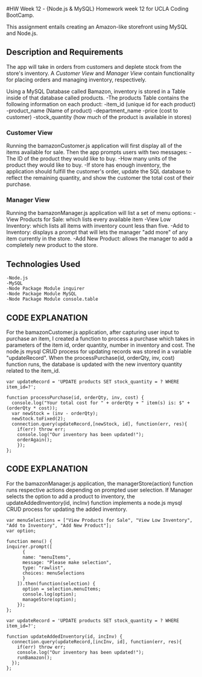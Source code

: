 #HW Week 12 - {Node.js & MySQL}
Homework week 12 for UCLA Coding BootCamp.

This assignment entails creating an Amazon-like storefront using MySQL and Node.js.

## Description and Requirements
The app will take in orders from customers and deplete stock from the store's inventory. A *Customer View* and *Manager View* contain functionality for placing orders and managing inventory, respectively.

Using a MySQL Database called Bamazon, inventory is stored in a Table inside of that database called products.
	-The products Table contains the following information on each product:
		-item_id (unique id for each product)
		-product_name (Name of product)
		-department_name
		-price (cost to customer)
		-stock_quantity (how much of the product is available in stores)


### Customer View
Running the bamazonCustomer.js application will first display all of the items available for sale.
Then the app prompts users with two messages:
	-The ID of the product they would like to buy.
	-How many units of the product they would like to buy.
	-If store has enough inventory, the application should fulfill the customer's order, update the SQL database to reflect the remaining quantity, and show the customer the total cost of their purchase.


### Manager View
Running the bamazonManager.js application will list a set of menu options:
	-View Products for Sale: which lists every available item
	-View Low Inventory: which lists all items with inventory count less than five.
	-Add to Inventory: displays a prompt that will lets the manager "add more" of any item currently in the store.
	-Add New Product: allows the manager to add a completely new product to the store.

## Technologies Used
	-Node.js
	-MySQL
	-Node Package Module inquirer
	-Node Package Module MySQL
	-Node Package Module console.table


## CODE EXPLANATION
For the bamazonCustomer.js application, after capturing user input to purchase an item, I created a function to process a purchase which takes in parameters of the item id, order quantity, number in inventory and cost. The node.js mysql CRUD process for updating records was stored in a variable "updateRecord". When the processPurchase(id, orderQty, inv, cost) function runs, the database is updated with the new inventory quantity related to the item_id.

```
var updateRecord = 'UPDATE products SET stock_quantity = ? WHERE item_id=?';

function processPurchase(id, orderQty, inv, cost) {
  console.log("Your total cost for " + orderQty + " item(s) is: $" + (orderQty * cost));
  var newStock = (inv - orderQty);
  newStock.toFixed(2);
  connection.query(updateRecord,[newStock, id], function(err, res){
    if(err) throw err;
    console.log("Our inventory has been updated!");
    orderAgain();
    });
};

```

## CODE EXPLANATION
For the bamazonManager.js application, the managerStore(action) function runs respective actions depending on prompted user selection.
If Manager selects the option to add a product to inventory, the updateAddedInventory(id, incInv) function implements a node.js mysql CRUD process for updating the added inventory.

```
var menuSelections = ["View Products for Sale", "View Low Inventory", "Add to Inventory", "Add New Product"];
var option;

function menu() {
inquirer.prompt([
      {
      name: "menuItems",
      message: "Please make selection",
      type: "rawlist",
      choices: menuSelections
      }
    ]).then(function(selection) {
      option = selection.menuItems;
      console.log(option);
      manageStore(option);
    });
};

var updateRecord = 'UPDATE products SET stock_quantity = ? WHERE item_id=?';

function updateAddedInventory(id, incInv) {
  connection.query(updateRecord,[incInv, id], function(err, res){
    if(err) throw err;
    console.log("Our inventory has been updated!");
    runBamazon();
  });
};
 
```

